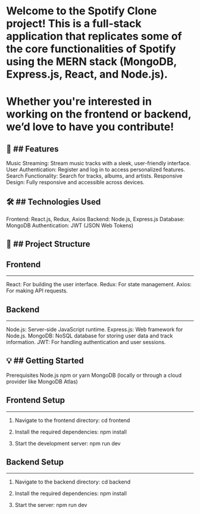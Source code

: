 # Welcome to the Spotify Clone project! This is a full-stack application that replicates some of the core functionalities of Spotify using the MERN stack (MongoDB, Express.js, React, and Node.js). 
# Whether you're interested in working on the frontend or backend, we’d love to have you contribute!

 🚀 ## Features
-----------------
Music Streaming: Stream music tracks with a sleek, user-friendly interface.
User Authentication: Register and log in to access personalized features.
Search Functionality: Search for tracks, albums, and artists.
Responsive Design: Fully responsive and accessible across devices.

 🛠 ## Technologies Used
-------------------------
Frontend: React.js, Redux, Axios
Backend: Node.js, Express.js
Database: MongoDB
Authentication: JWT (JSON Web Tokens)

 📂 ## Project Structure
-------------------------

 ## Frontend
------------
React: For building the user interface.
Redux: For state management.
Axios: For making API requests.

 ## Backend
-----------
Node.js: Server-side JavaScript runtime.
Express.js: Web framework for Node.js.
MongoDB: NoSQL database for storing user data and track information.
JWT: For handling authentication and user sessions.

 💡 ## Getting Started
-------------------------
Prerequisites
Node.js
npm or yarn
MongoDB (locally or through a cloud provider like MongoDB Atlas)


 ## Frontend Setup
-------------------
1) Navigate to the frontend directory:
         cd frontend

2) Install the required dependencies:
         npm install

3) Start the development server:
        npm run dev

 ## Backend Setup
---------------------
1) Navigate to the backend directory:
          cd backend

2) Install the required dependencies:
          npm install
3) Start the server:
         npm run dev
